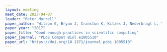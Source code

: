 ```yaml
---
layout: meeting
meet_date: 2023-04-07
leader: "Peter Morrell"
paper_author: "Wilson G, Bryan J, Cranston K, Kitzes J, Nederbragt L, Teal TK"
paper_year: "2017"
paper_title: "Good enough practices in scientific computing"
paper_journal: "PLoS Comput Biol e1005510"
paper_url: "https://doi.org/10.1371/journal.pcbi.1005510"
---
```

